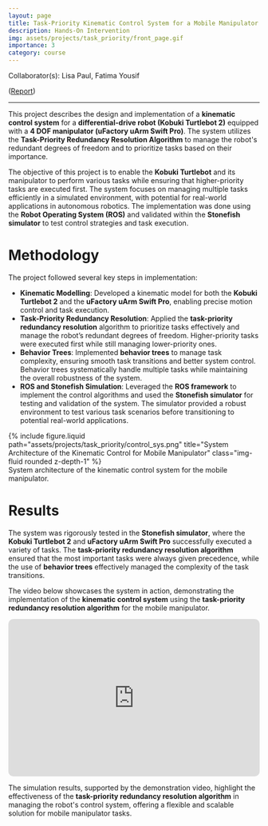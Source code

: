 ```yaml
---
layout: page
title: Task-Priority Kinematic Control System for a Mobile Manipulator
description: Hands-On Intervention
img: assets/projects/task_priority/front_page.gif
importance: 3
category: course
---
```


Collaborator(s): Lisa Paul, Fatima Yousif

([Report](https://drive.google.com/file/d/1MlIEQ87qab83ofVyapZVuY91HgkpM50H/view?usp=sharing))

---

This project describes the design and implementation of a **kinematic control system** for a **differential-drive robot (Kobuki Turtlebot 2)** equipped with a **4 DOF manipulator (uFactory uArm Swift Pro)**. The system utilizes the **Task-Priority Redundancy Resolution Algorithm** to manage the robot's redundant degrees of freedom and to prioritize tasks based on their importance.

The objective of this project is to enable the **Kobuki Turtlebot** and its manipulator to perform various tasks while ensuring that higher-priority tasks are executed first. The system focuses on managing multiple tasks efficiently in a simulated environment, with potential for real-world applications in autonomous robotics. The implementation was done using the **Robot Operating System (ROS)** and validated within the **Stonefish simulator** to test control strategies and task execution.

# Methodology

The project followed several key steps in implementation:

- **Kinematic Modelling**: Developed a kinematic model for both the **Kobuki Turtlebot 2** and the **uFactory uArm Swift Pro**, enabling precise motion control and task execution.
- **Task-Priority Redundancy Resolution**: Applied the **task-priority redundancy resolution** algorithm to prioritize tasks effectively and manage the robot’s redundant degrees of freedom. Higher-priority tasks were executed first while still managing lower-priority ones.
- **Behavior Trees**: Implemented **behavior trees** to manage task complexity, ensuring smooth task transitions and better system control. Behavior trees systematically handle multiple tasks while maintaining the overall robustness of the system.
- **ROS and Stonefish Simulation**: Leveraged the **ROS framework** to implement the control algorithms and used the **Stonefish simulator** for testing and validation of the system. The simulator provided a robust environment to test various task scenarios before transitioning to potential real-world applications.

<div class="row justify-content-sm-center">
    <div class="col-sm mt-3 mt-md-0">
        {% include figure.liquid path="assets/projects/task_priority/control_sys.png" title="System Architecture of the Kinematic Control for Mobile Manipulator" class="img-fluid rounded z-depth-1" %}
    </div>
</div>
<div class="caption">
    System architecture of the kinematic control system for the mobile manipulator.
</div>

# Results

The system was rigorously tested in the **Stonefish simulator**, where the **Kobuki Turtlebot 2** and **uFactory uArm Swift Pro** successfully executed a variety of tasks. The **task-priority redundancy resolution algorithm** ensured that the most important tasks were always given precedence, while the use of **behavior trees** effectively managed the complexity of the task transitions.

The video below showcases the system in action, demonstrating the implementation of the **kinematic control system** using the **task-priority redundancy resolution algorithm** for the mobile manipulator.

<iframe width="560" height="315" src="https://www.youtube.com/embed/W0Ts6vgpDLE?si=rKfMl3aqbzGdKFP2" title="YouTube video player" frameborder="0" style="border: 0px solid #bbb; border-radius: 10px; width: 100%;" allow="accelerometer; autoplay; clipboard-write; encrypted-media; gyroscope; picture-in-picture; web-share" referrerpolicy="strict-origin-when-cross-origin" allowfullscreen></iframe>

The simulation results, supported by the demonstration video, highlight the effectiveness of the **task-priority redundancy resolution algorithm** in managing the robot's control system, offering a flexible and scalable solution for mobile manipulator tasks.
